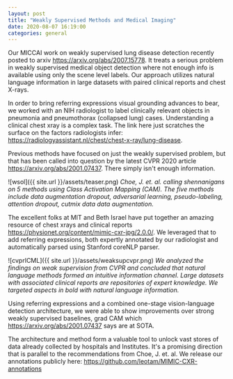 ```yaml
---
layout: post
title: "Weakly Supervised Methods and Medical Imaging"
date: 2020-08-07 16:19:00
categories: general
---
```


Our MICCAI work on weakly supervised lung disease detection recently posted to arxiv <https://arxiv.org/abs/2007.15778>.  It treats a serious problem in weakly supervised medical object detection where not enough info is available using only the scene level labels.  Our approach utilizes natural language information in large datasets with paired clinical reports and chest X-rays.

In order to bring referring expressions visual grounding advances to bear, we worked with an NIH radiologist to label clinically relevant objects in pneumonia and pneumothorax (collapsed lung) cases. Understanding a clinical chest xray is a complex task. The link here just scratches the surface on the factors radiologists infer: <https://radiologyassistant.nl/chest/chest-x-ray/lung-disease>.  

Previous methods have focused on just the weakly supervised problem, but that has been called into question by the latest CVPR 2020 article <https://arxiv.org/abs/2001.07437>. There simply isn't enough information.

![wsol]({{ site.url }}/assets/teaser.png)
*Choe, J. et. al. calling shennanigans on 5 methods using Class Activation Mapping (CAM). The five methods include data augmentation dropout, adversarial learning, pseudo-labeling, attention dropout, cutmix data data augmentation.*

The excellent folks at MIT and Beth Israel have put together an amazing resource of chest xrays and clinical reports <https://physionet.org/content/mimic-cxr-jpg/2.0.0/>. We leveraged that to add referring expressions, both expertly annotated by our radiologist and automatically parsed using Stanford coreNLP parser.

![cvprICML]({{ site.url }}/assets/weaksupcvpr.png)
*We analyzed the findings on weak supervision from CVPR and concluded that natural language methods formed an intuitive information channel. Large datasets with associated clinical reports are repositories of expert knowledge.  We targeted aspects in bold with natural language information.*

Using referring expressions and a combined one-stage vision-language detection architecture, we were able to show improvements over strong weakly supervised baselines, grad CAM which <https://arxiv.org/abs/2001.07437> says are at SOTA.

The architecture and method form a valuable tool to unlock vast stores of data already collected by hospitals and Institutes. It's a promising direction that is parallel to the recommendations from Choe, J. et. al. We release our annotations publicly here: <https://github.com/leotam/MIMIC-CXR-annotations>